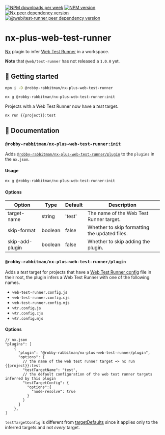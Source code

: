 [![NPM downloads per week](https://img.shields.io/npm/dw/%40robby-rabbitman%2Fnx-plus-web-test-runner?logo=npm)](https://www.npmjs.com/package/@robby-rabbitman/nx-plus-web-test-runner)
[![NPM version](https://img.shields.io/npm/v/%40robby-rabbitman%2Fnx-plus-web-test-runner?logo=npm)](https://www.npmjs.com/package/@robby-rabbitman/nx-plus-web-test-runner)
[![Nx peer dependency version](https://img.shields.io/npm/dependency-version/%40robby-rabbitman%2Fnx-plus-web-test-runner/peer/%40nx%2Fdevkit?logo=nx&label=nx)](https://nx.dev)
[![@web/test-runner peer dependency version](https://img.shields.io/npm/dependency-version/%40robby-rabbitman%2Fnx-plus-web-test-runner/peer/%40web%2Ftest-runner?label=%40web%2Ftest-runner)](https://modern-web.dev/docs/test-runner/overview)

# nx-plus-web-test-runner

[Nx](https://nx.dev) plugin to infer [Web Test Runner](https://modern-web.dev/docs/test-runner/overview) in a workspace.

**Note** that `@web/test-runner` has not released a `1.0.0` yet.

## 🚀 Getting started

```sh
npm i -D @robby-rabbitman/nx-plus-web-test-runner
```

```sh
nx g @robby-rabbitman/nx-plus-web-test-runner:init
```

Projects with a Web Test Runner now have a _test_ target.

```sh
nx run {{project}}:test
```

## 📖 Documentation

### `@robby-rabbitman/nx-plus-web-test-runner:init`

Adds [`@robby-rabbitman/nx-plus-web-test-runner/plugin`](#robby-rabbitmannx-plus-web-test-runnerplugin) to the `plugins` in the `nx.json`.

#### Usage

```sh
nx g @robby-rabbitman/nx-plus-web-test-runner:init
```

#### Options

| Option          | Type    | Default | Description                                   |
| --------------- | ------- | ------- | --------------------------------------------- |
| target-name     | string  | 'test'  | The name of the Web Test Runner target.       |
| skip-format     | boolean | false   | Whether to skip formatting the updated files. |
| skip-add-plugin | boolean | false   | Whether to skip adding the plugin.            |

### `@robby-rabbitman/nx-plus-web-test-runner/plugin`

Adds a _test_ target for projects that have a [Web Test Runner config](https://modern-web.dev/docs/test-runner/cli-and-configuration/#configuration-file) file in their root, the plugin infers a Web Test Runner with one of the following names.

- `web-test-runner.config.js`
- `web-test-runner.config.cjs`
- `web-test-runner.config.mjs`
- `wtr.config.js`
- `wtr.config.cjs`
- `wtr.config.mjs`

#### Options

```json5
// nx.json
"plugins": [
    {
      "plugin": "@robby-rabbitman/nx-plus-web-test-runner/plugin",
      "options": {
        // the name of the web test runner target => nx run {{project}}:test
        "testTargetName": "test",
        // the default configuration of the web test runner targets inferred by this plugin
        "testTargetConfig": {
          "options":{
            "node-resolve": true
          }
        }
      }
    },
]
```

`testTargetConfig` is different from [targetDefaults](https://nx.dev/reference/nx-json#target-defaults) since it applies only to the inferred targets and not _every_ target.
